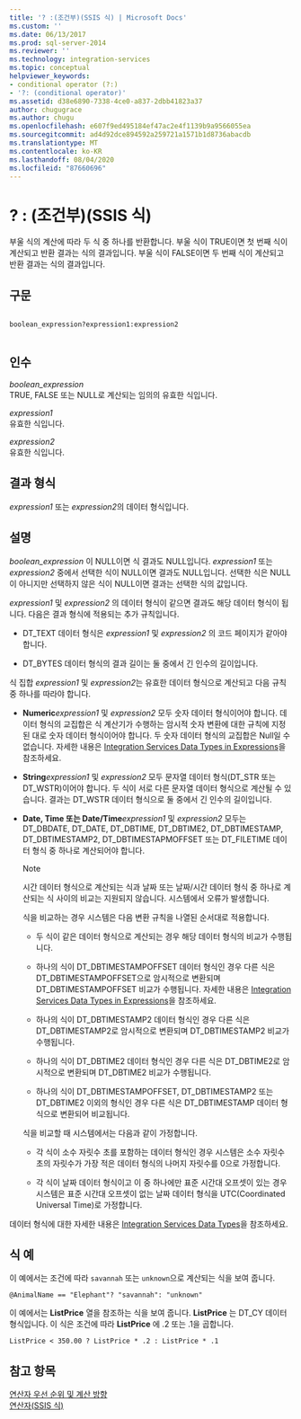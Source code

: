 ```yaml
---
title: '? :(조건부)(SSIS 식) | Microsoft Docs'
ms.custom: ''
ms.date: 06/13/2017
ms.prod: sql-server-2014
ms.reviewer: ''
ms.technology: integration-services
ms.topic: conceptual
helpviewer_keywords:
- conditional operator (?:)
- '?: (conditional operator)'
ms.assetid: d38e6890-7338-4ce0-a837-2dbb41823a37
author: chugugrace
ms.author: chugu
ms.openlocfilehash: e607f9ed495184ef47ac2e4f1139b9a9566055ea
ms.sourcegitcommit: ad4d92dce894592a259721a1571b1d8736abacdb
ms.translationtype: MT
ms.contentlocale: ko-KR
ms.lasthandoff: 08/04/2020
ms.locfileid: "87660696"
---
```

# <a name="--conditional-ssis-expression"></a>? : (조건부)(SSIS 식)
  부울 식의 계산에 따라 두 식 중 하나를 반환합니다. 부울 식이 TRUE이면 첫 번째 식이 계산되고 반환 결과는 식의 결과입니다. 부울 식이 FALSE이면 두 번째 식이 계산되고 반환 결과는 식의 결과입니다.  
  
## <a name="syntax"></a>구문  
  
```  
  
boolean_expression?expression1:expression2  
  
```  
  
## <a name="arguments"></a>인수  
 *boolean_expression*  
 TRUE, FALSE 또는 NULL로 계산되는 임의의 유효한 식입니다.  
  
 *expression1*  
 유효한 식입니다.  
  
 *expression2*  
 유효한 식입니다.  
  
## <a name="result-types"></a>결과 형식  
 *expression1* 또는 *expression2*의 데이터 형식입니다.  
  
## <a name="remarks"></a>설명  
 *boolean_expression* 이 NULL이면 식 결과도 NULL입니다. *expression1* 또는 *expression2* 중에서 선택한 식이 NULL이면 결과도 NULL입니다. 선택한 식은 NULL이 아니지만 선택하지 않은 식이 NULL이면 결과는 선택한 식의 값입니다.  
  
 *expression1* 및 *expression2* 의 데이터 형식이 같으면 결과도 해당 데이터 형식이 됩니다. 다음은 결과 형식에 적용되는 추가 규칙입니다.  
  
-   DT_TEXT 데이터 형식은 *expression1* 및 *expression2* 의 코드 페이지가 같아야 합니다.  
  
-   DT_BYTES 데이터 형식의 결과 길이는 둘 중에서 긴 인수의 길이입니다.  
  
 식 집합 *expression1* 및 *expression2*는 유효한 데이터 형식으로 계산되고 다음 규칙 중 하나를 따라야 합니다.  
  
-   **Numeric***expression1* 및 *expression2* 모두 숫자 데이터 형식이어야 합니다. 데이터 형식의 교집합은 식 계산기가 수행하는 암시적 숫자 변환에 대한 규칙에 지정된 대로 숫자 데이터 형식이어야 합니다. 두 숫자 데이터 형식의 교집합은 Null일 수 없습니다. 자세한 내용은 [Integration Services Data Types in Expressions](integration-services-data-types-in-expressions.md)을 참조하세요.  
  
-   **String***expression1* 및 *expression2* 모두 문자열 데이터 형식(DT_STR 또는 DT_WSTR)이어야 합니다. 두 식이 서로 다른 문자열 데이터 형식으로 계산될 수 있습니다. 결과는 DT_WSTR 데이터 형식으로 둘 중에서 긴 인수의 길이입니다.  
  
-   **Date, Time 또는 Date/Time***expression1* 및 *expression2* 모두는 DT_DBDATE, DT_DATE, DT_DBTIME, DT_DBTIME2, DT_DBTIMESTAMP, DT_DBTIMESTAMP2, DT_DBTIMESTAPMOFFSET 또는 DT_FILETIME 데이터 형식 중 하나로 계산되어야 합니다.  
  
    > [!NOTE]  
    >  시간 데이터 형식으로 계산되는 식과 날짜 또는 날짜/시간 데이터 형식 중 하나로 계산되는 식 사이의 비교는 지원되지 않습니다. 시스템에서 오류가 발생합니다.  
  
     식을 비교하는 경우 시스템은 다음 변환 규칙을 나열된 순서대로 적용합니다.  
  
    -   두 식이 같은 데이터 형식으로 계산되는 경우 해당 데이터 형식의 비교가 수행됩니다.  
  
    -   하나의 식이 DT_DBTIMESTAMPOFFSET 데이터 형식인 경우 다른 식은 DT_DBTIMESTAMPOFFSET으로 암시적으로 변환되며 DT_DBTIMESTAMPOFFSET 비교가 수행됩니다. 자세한 내용은 [Integration Services Data Types in Expressions](integration-services-data-types-in-expressions.md)을 참조하세요.  
  
    -   하나의 식이 DT_DBTIMESTAMP2 데이터 형식인 경우 다른 식은 DT_DBTIMESTAMP2로 암시적으로 변환되며 DT_DBTIMESTAMP2 비교가 수행됩니다.  
  
    -   하나의 식이 DT_DBTIME2 데이터 형식인 경우 다른 식은 DT_DBTIME2로 암시적으로 변환되며 DT_DBTIME2 비교가 수행됩니다.  
  
    -   하나의 식이 DT_DBTIMESTAMPOFFSET, DT_DBTIMESTAMP2 또는 DT_DBTIME2 이외의 형식인 경우 다른 식은 DT_DBTIMESTAMP 데이터 형식으로 변환되어 비교됩니다.  
  
     식을 비교할 때 시스템에서는 다음과 같이 가정합니다.  
  
    -   각 식이 소수 자릿수 초를 포함하는 데이터 형식인 경우 시스템은 소수 자릿수 초의 자릿수가 가장 적은 데이터 형식의 나머지 자릿수를 0으로 가정합니다.  
  
    -   각 식이 날짜 데이터 형식이고 이 중 하나에만 표준 시간대 오프셋이 있는 경우 시스템은 표준 시간대 오프셋이 없는 날짜 데이터 형식을 UTC(Coordinated Universal Time)로 가정합니다.  
  
 데이터 형식에 대한 자세한 내용은 [Integration Services Data Types](../data-flow/integration-services-data-types.md)을 참조하세요.  
  
## <a name="expression-examples"></a>식 예  
 이 예에서는 조건에 따라 `savannah` 또는 `unknown`으로 계산되는 식을 보여 줍니다.  
  
```  
@AnimalName == "Elephant"? "savannah": "unknown"  
```  
  
 이 예에서는 **ListPrice** 열을 참조하는 식을 보여 줍니다. **ListPrice** 는 DT_CY 데이터 형식입니다. 이 식은 조건에 따라 **ListPrice** 에 .2 또는 .1을 곱합니다.  
  
```  
ListPrice < 350.00 ? ListPrice * .2 : ListPrice * .1  
```  
  
## <a name="see-also"></a>참고 항목  
 [연산자 우선 순위 및 계산 방향](operator-precedence-and-associativity.md)   
 [연산자&#40;SSIS 식&#41;](operators-ssis-expression.md)  
  
  
